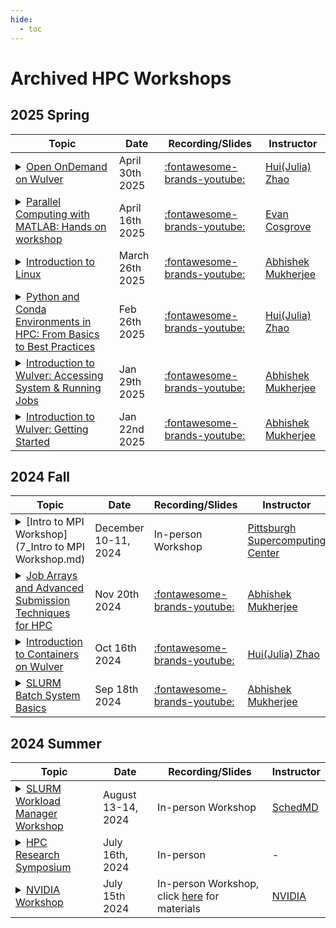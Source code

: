 ```yaml
---
hide:
  - toc
---
```


# Archived HPC Workshops

## 2025 Spring

| Topic                                                                                                                                                                                                                                                                                                                                                                                                                                                                                                                                                                                                                                                                                                                                           | Date            | Recording/Slides                                                                                                                                                        | Instructor                                                                  |
|-------------------------------------------------------------------------------------------------------------------------------------------------------------------------------------------------------------------------------------------------------------------------------------------------------------------------------------------------------------------------------------------------------------------------------------------------------------------------------------------------------------------------------------------------------------------------------------------------------------------------------------------------------------------------------------------------------------------------------------------------|-----------------|-------------------------------------------------------------------------------------------------------------------------------------------------------------------------|-----------------------------------------------------------------------------|
| <details><summary>[Open OnDemand on Wulver](6_intro_to_OnDemand.md)</summary>Provides information on NJIT’s Open OnDemand portal, a browser-based gateway to the Wulver cluster and shared storage. With a focus on streamlining your HPC workflows, you will explore common scenarios and tasks through interactive demos. This webinar provides a detailed understanding of how to manage your files on the cluster, run interactive applications like Jupyter Notebook and RStudio, launch a full Linux desktop environment in a browser, and submit and monitor SLURM jobs. Additionally, it provides information on how to track resource usage and optimize your job performance for efficient computing on the Wulver cluster.</details> | April 30th 2025 | [:fontawesome-brands-youtube:](../../HPC_Events_and_Workshops/Workshop_and_Training_Videos/index.md#open-ondemand-on-wulver)                                            | [Hui(Julia) Zhao](../../about/index.md#research-computing-facilitator)      |
| <details><summary>[Parallel Computing with MATLAB: Hands on workshop](5_parallel_computing_with_matlab.md)</summary>This hands-on workshop introduces parallel and distributed computing in MATLAB with a focus on speeding up application codes and offloading computers. By working through common scenarios and workflows using hands-on demos, this webinar provides a detailed understanding of the parallel constructs in MATLAB, their capabilities, and some of the common hurdles that users encounter when using them.</details>                                                                                                                                                                                                      | April 16th 2025 | [:fontawesome-brands-youtube:](https://www.mathworks.com/company/events/webinars/upcoming/parallel-computing-with-matlab-hands-on-workshop-4777000.html)                | [Evan Cosgrove](mailto:ecosgrov@mathworks.com)                              |
| <details><summary>[Introduction to Linux](4_intro_to_linux.md)</summary> This webinar introducing the basics of Linux, essential for working in High-Performance Computing (HPC) environments. </details>                                                                                                                                                                                                                                                                                                                                                                                                                                                                                                                                       | March 26th 2025 | [:fontawesome-brands-youtube:](../../HPC_Events_and_Workshops/Workshop_and_Training_Videos/index.md#introduction-to-linux)                                              | [Abhishek Mukherjee](../../about/index.md#research-computing-facilitator_1) |
| <details><summary>[Python and Conda Environments in HPC: From Basics to Best Practices](3_conda_training.md)</summary>This workshop offers a basic concept of using Python for High-Performance Computing (HPC) and effectively managing Python environments with Conda. This webinar empowers participants to leverage the power of Python for their scientific computing needs on HPC systems.</details>                                                                                                                                                                                                                                                                                                                                      | Feb 26th 2025   | [:fontawesome-brands-youtube:](../../HPC_Events_and_Workshops/Workshop_and_Training_Videos/index.md#python-and-conda-environments-in-hpc-from-basics-to-best-practices) | [Hui(Julia) Zhao](../../about/index.md#research-computing-facilitator)      |
| <details><summary>[Introduction to Wulver: Accessing System & Running Jobs](2_intro_to_Wulver_II.md)</summary>The HPC training event focuses on providing the fundamentals of SLURM (Simple Linux Utility for Resource Management), a workload manager. This virtual session will equip you with the essential skills needed to effectively utilize HPC resources using SLURM.</details>                                                                                                                                                                                                                                                                                                                                                        | Jan 29th 2025   | [:fontawesome-brands-youtube:](../../HPC_Events_and_Workshops/Workshop_and_Training_Videos/index.md#introduction-to-wulver-accessing-system-running-jobs)               | [Abhishek Mukherjee](../../about/index.md#research-computing-facilitator_1) |  
| <details><summary>[Introduction to Wulver: Getting Started](1_intro_to_Wulver_I.md)</summary> This webinar introduces NJIT's HPC environment, Wulver. This virtual session will provide essential information about the Wulver cluster, how to get an account, and allocation details.</details>                                                                                                                                                                                                                                                                                                                                                                                                                                                | Jan 22nd 2025   | [:fontawesome-brands-youtube:](../../HPC_Events_and_Workshops/Workshop_and_Training_Videos/index.md#introduction-to-wulver-getting-started)                             | [Abhishek Mukherjee](../../about/index.md#research-computing-facilitator_1) |

## 2024 Fall


| Topic                                                                                                                                                                                                                                                                                                                                                                                                                                                                                                               | Date                 | Recording/Slides                                                                                                                                           | Instructor                                                                  |
|---------------------------------------------------------------------------------------------------------------------------------------------------------------------------------------------------------------------------------------------------------------------------------------------------------------------------------------------------------------------------------------------------------------------------------------------------------------------------------------------------------------------|----------------------|------------------------------------------------------------------------------------------------------------------------------------------------------------|-----------------------------------------------------------------------------|
| <details><summary>[Intro to MPI Workshop](7_Intro to MPI Workshop.md)</summary>This workshop is intended to give C and Fortran programmers a hands-on introduction to MPI programming. Both days are compact, to accommodate multiple time zones, but packed with useful information and lab exercises. This workshop provides working knowledge of how to write scalable codes using MPI – the standard programming tool of scalable parallel computing.</details>                                                 | December 10-11, 2024 | In-person Workshop                                                                                                                                         | [Pittsburgh Supercomputing Center](https://www.psc.edu/)                    |
| <details><summary>[Job Arrays and Advanced Submission Techniques for HPC](3_slurm_advanced.md)</summary>This session is designed for HPC users who are familiar with basic SLURM commands and are ready to dive into more sophisticated job management techniques.</details>                                                                                                                                                                                                                                        | Nov 20th 2024        | [:fontawesome-brands-youtube:](../../HPC_Events_and_Workshops/Workshop_and_Training_Videos/index.md#job-arrays-and-advanced-submission-techniques-for-hpc) | [Abhishek Mukherjee](../../about/index.md#research-computing-facilitator_1) |
| <details><summary>[Introduction to Containers on Wulver](2_containers.md)</summary> The HPC training event on using Singularity containers provides participants with a comprehensive introduction to container technology and its advantages in high-performance computing environments. This workshop provides the fundamentals of Singularity, including installation, basic commands, and workflow, as well as how to create and build containers using definition files and existing Docker images. </details> | Oct 16th 2024        | [:fontawesome-brands-youtube:](../../HPC_Events_and_Workshops/Workshop_and_Training_Videos/index.md#introduction-to-containers-on-wulver)                  | [Hui(Julia) Zhao](../../about/index.md#research-computing-facilitator)      |
| <details><summary>[SLURM Batch System Basics](1_slurm.md)</summary>This workshop introduces researchers, scientists, and HPC users to the fundamentals of the SLURM (Simple Linux Utility for Resource Management) workload manager. This virtual session  provides the information on effectively utilizing HPC resources through SLURM.</details>                                                                                                                                                                 | Sep 18th 2024        | [:fontawesome-brands-youtube:](../../HPC_Events_and_Workshops/Workshop_and_Training_Videos/index.md#slurm-batch-system-basics)                             | [Abhishek Mukherjee](../../about/index.md#research-computing-facilitator_1) |

## 2024 Summer


| Topic                                                                                                                                                                                                                                                                                                                                                                                                                                                                                                           | Date               | Recording/Slides                                                                                                                                                                                               | Instructor                                                    |
|-----------------------------------------------------------------------------------------------------------------------------------------------------------------------------------------------------------------------------------------------------------------------------------------------------------------------------------------------------------------------------------------------------------------------------------------------------------------------------------------------------------------|--------------------|----------------------------------------------------------------------------------------------------------------------------------------------------------------------------------------------------------------|---------------------------------------------------------------|
| <details><summary>[SLURM Workload Manager Workshop](6_slurm_workshop.md)</summary>This workshop helps in identifying commonalities between previously used resources and schedulers, offering increased understanding and adoption of SLURM job scheduling, resource management, and troubleshooting techniques.</details>                                                                                                                                                                                      | August 13-14, 2024 | In-person Workshop                                                                                                                                                                                             | [SchedMD](https://www.schedmd.com/)                           |
| <details><summary>[HPC Research Symposium](5_symposium.md)</summary>The Symposium features a keynote from Anthony Dina, Global Field CTO for Unstructured Data Solutions at Dell Technologies, along with invited talks by Dibakar Datta from NJIT’s Department of Mechanical and Industrial Engineering, and Jose Alvarez from Cambridge Computer Services. It also includes several lightning talks by NJIT researchers showcasing their use of High Performance Computing resources in their work.</details> | July 16th, 2024    | In-person                                                                                                                                                                                                      | -                                                             |
| <details><summary>[NVIDIA Workshop](4_nvidia.md)</summary> This workshop provides the information on GPU-accelerated resources to analyze data </details>                                                                                                                                                                                                                                                                                                                                                                                                | July 15th 2024     | In-person Workshop, click [here](https://www.nvidia.com/content/dam/en-zz/Solutions/deep-learning/deep-learning-education/DLI-Workshop-Fundamentals-of-Accelerated-Data-Science-with-RAPIDS.pdf) for materials | [NVIDIA](https://www.nvidia.com/) |
